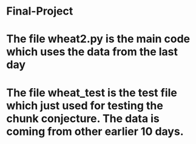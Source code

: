 # Final-Project
# The file wheat2.py is the main code which uses the data from the last day
# The file wheat_test is the test file which just used for testing the chunk conjecture. The data is coming from other earlier 10 days.
